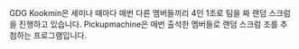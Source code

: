 GDG Kookmin은 세미나 때마다 매번 다른 멤버들끼리 4인 1조로 팀을 짜 랜덤 스크럼을 진행하고 있습니다.
Pickupmachine은 매번 출석한 멤버들로 랜덤 스크럼 조를 추첨하는 프로그램입니다.
